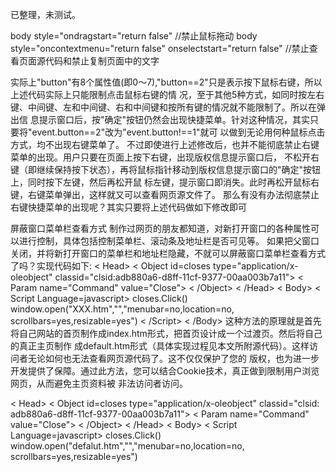 已整理，未测试。


body style="ondragstart="return false" //禁止鼠标拖动
body style="oncontextmenu="return false" onselectstart="return false" //禁止查看页面源代码和禁止复制页面中的文字

<script type="text/javascript">
        window.onload = function(){
            //屏蔽键盘事件
            document.onkeydown = function (){
                var e = window.event || arguments[0];
                //F12
                if(e.keyCode == 123){
                    return false;
                //Ctrl+Shift+I
                }else if((e.ctrlKey) && (e.shiftKey) && (e.keyCode == 73)){
                    return false;
                //Shift+F10
                }else if((e.shiftKey) && (e.keyCode == 121)){
                    return false;
                //Ctrl+U
                }else if((e.ctrlKey) && (e.keyCode == 85)){
                    return false;
                //Ctrl+S
                }else if ((e.ctrlKey) && (e.keyCode == 83)) {
    		        return false;
    	        }
            };
            
            //屏蔽鼠标右键
            document.oncontextmenu = function (){
                return false;
            }
        }
</script>


<script>
        function goblank() {
            window.close(); //关闭当前窗口(防抽)
            window.location = "about:blank"; //将当前窗口跳转置空白页
        }
        function ck() {
            console.profile();
            console.profileEnd();
            //我们判断一下profiles里面有没有东西，如果有，肯定有人按F12了
            if (typeof console.profiles == "object") {
                return console.profiles.length > 0;
            }
        }
        function checkDebugON() {
            if ((window.console && (console.firebug || console.table && /firebug/i.test(console.table()))) || (typeof opera == 'object' && typeof opera.postError == 'function' && console.profile.length > 0)) {
                goblank();
            }
            if (typeof console.profiles == "object" && console.profiles.length > 0) {
                goblank();
            }
        }
        checkDebugON();
        window.onresize = function () {
            if ((window.outerHeight - window.innerHeight) > 200)
                //判断当前窗口内页高度和窗口高度，如果差值大于200，那么
                goblank();
        }
</script>

<script type="text/javascript">
    ((function() {
    	var callbacks = [],
    	timeLimit = 50,
    	open = false;
    	setInterval(loop, 1);
    	return {
    		addListener: function(fn) {
    			callbacks.push(fn);
    		},
    		cancleListenr: function(fn) {
    			callbacks = callbacks.filter(function(v) {
    				return v !== fn;
    			});
    		}
    	}
    	function loop() {
    		var startTime = new Date();
    		debugger;
    		if (new Date() - startTime > timeLimit) {
    			if (!open) {
    				callbacks.forEach(function(fn) {
    					fn.call(null);
    				});
    			}
    			open = true;
    			window.stop();
    			// alert('禁止查看');
    			window.location.reload();
    		} else {
    			open = false;
    		}
    	}
    })())
     
    .addListener(function() {
    	window.location.reload();
    });
</script>







<script>
     function Click(){
     if(event.button!= 1){
        //  alert('屏蔽右键菜单');
     }}
     document.onmousedown=Click;
</script>
实际上"button"有8个属性值(即0～7),"button==2"只是表⽰按下⿏标右键，所以上述代码实际上只能限制点击⿏标右键的情
况，⾄于其他5种⽅式，如同时按左右键、中间键、左和中间键、右和中间键和按所有键的情况就不能限制了。所以在弹出信
息提⽰窗⼝后，按"确定"按钮仍然会出现快捷菜单。针对这种情况，其实只要将"event.button==2"改为"event.button!==1"就可
以做到⽆论⽤何种⿏标点击⽅式，均不出现右键菜单了。
不过即使进⾏上述修改后，也并不能彻底禁⽌右键菜单的出现。⽤户只要在页⾯上按下右键，出现版权信息提⽰窗⼝后，
不松开右键（即继续保持按下状态），再将⿏标指针移动到版权信息提⽰窗⼝的"确定"按钮上，同时按下左键，然后再松开⿏
标左键，提⽰窗⼝即消失。此时再松开⿏标右键，右键菜单弹出，这样就⼜可以查看⽹页源⽂件了。
那么有没有办法彻底禁⽌右键快捷菜单的出现呢？其实只要将上述代码做如下修改即可



屏蔽窗⼝菜单栏查看⽅式
制作过⽹页的朋友都知道，对新打开窗⼝的各种属性可以进⾏控制，具体包括控制菜单栏、滚动条及地址栏是否可见等。
如果把⽗窗⼝关闭，并将新打开窗⼝的菜单栏和地址栏隐藏，不就可以屏蔽窗⼝菜单栏查看⽅式了吗？实现代码如下:
     < Head>
     < Object id=closes type="application/x-oleobject" 
     classid="clsid:adb880a6-d8ff-11cf-9377-00aa003b7a11">
     < Param name="Command" value="Close">
     < /Object>
     < /Head>
     < Body>
     < Script Language=javascript>
     closes.Click()
     window.open("XXX.htm","","menubar=no,location=no,
     scrollbars=yes,resizable=yes")
     < /Script>
     < /Body>
这种⽅法的原理就是⾸先将⾃⼰⽹站的⾸页制作成index.htm形式，把⾸页设计成⼀个过渡页。然后将⾃⼰的真正主页制作
成default.htm形式（具体实现过程见本⽂所附源代码）。这样访问者⽆论如何也⽆法查看⽹页源代码了。这不仅仅保护了您的
版权，也为进⼀步开发提供了保障。通过此⽅法，您可以结合Cookie技术，真正做到限制⽤户浏览⽹页，从⽽避免主页资料被
⾮法访问者访问。
<!-- 附：源代码清单 -->
<!-- index.htm -->
< Head>
< Object id=closes type="application/x-oleobject" classid="clsid:
    adb880a6-d8ff-11cf-9377-00aa003b7a11">
< Param name="Command" value="Close">
< /Object>
< /Head>
< Body>
< Script Language=javascript>
    closes.Click()
    window.open("defalut.htm","","menubar=no,location=no,
    scrollbars=yes,resizable=yes")
